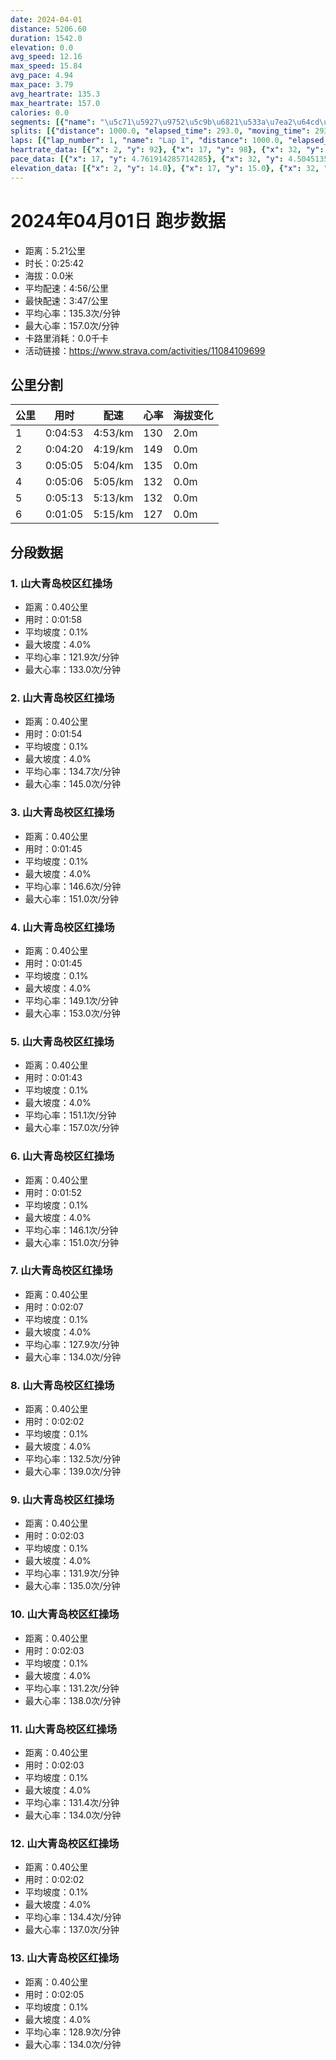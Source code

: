 ```yaml
---
date: 2024-04-01
distance: 5206.60
duration: 1542.0
elevation: 0.0
avg_speed: 12.16
max_speed: 15.84
avg_pace: 4.94
max_pace: 3.79
avg_heartrate: 135.3
max_heartrate: 157.0
calories: 0.0
segments: [{"name": "\u5c71\u5927\u9752\u5c9b\u6821\u533a\u7ea2\u64cd\u573a", "distance": 402.2, "elapsed_time": 118.0, "moving_time": 118.0, "average_heartrate": 121.9, "max_heartrate": 133.0, "average_grade": 0.1, "maximum_grade": 4.0, "elevation_difference": 1.0}, {"name": "\u5c71\u5927\u9752\u5c9b\u6821\u533a\u7ea2\u64cd\u573a", "distance": 402.2, "elapsed_time": 114.0, "moving_time": 114.0, "average_heartrate": 134.7, "max_heartrate": 145.0, "average_grade": 0.1, "maximum_grade": 4.0, "elevation_difference": 1.0}, {"name": "\u5c71\u5927\u9752\u5c9b\u6821\u533a\u7ea2\u64cd\u573a", "distance": 402.2, "elapsed_time": 105.0, "moving_time": 105.0, "average_heartrate": 146.6, "max_heartrate": 151.0, "average_grade": 0.1, "maximum_grade": 4.0, "elevation_difference": 1.0}, {"name": "\u5c71\u5927\u9752\u5c9b\u6821\u533a\u7ea2\u64cd\u573a", "distance": 402.2, "elapsed_time": 105.0, "moving_time": 105.0, "average_heartrate": 149.1, "max_heartrate": 153.0, "average_grade": 0.1, "maximum_grade": 4.0, "elevation_difference": 1.0}, {"name": "\u5c71\u5927\u9752\u5c9b\u6821\u533a\u7ea2\u64cd\u573a", "distance": 402.2, "elapsed_time": 103.0, "moving_time": 103.0, "average_heartrate": 151.1, "max_heartrate": 157.0, "average_grade": 0.1, "maximum_grade": 4.0, "elevation_difference": 1.0}, {"name": "\u5c71\u5927\u9752\u5c9b\u6821\u533a\u7ea2\u64cd\u573a", "distance": 402.2, "elapsed_time": 112.0, "moving_time": 112.0, "average_heartrate": 146.1, "max_heartrate": 151.0, "average_grade": 0.1, "maximum_grade": 4.0, "elevation_difference": 1.0}, {"name": "\u5c71\u5927\u9752\u5c9b\u6821\u533a\u7ea2\u64cd\u573a", "distance": 402.2, "elapsed_time": 127.0, "moving_time": 127.0, "average_heartrate": 127.9, "max_heartrate": 134.0, "average_grade": 0.1, "maximum_grade": 4.0, "elevation_difference": 1.0}, {"name": "\u5c71\u5927\u9752\u5c9b\u6821\u533a\u7ea2\u64cd\u573a", "distance": 402.2, "elapsed_time": 122.0, "moving_time": 122.0, "average_heartrate": 132.5, "max_heartrate": 139.0, "average_grade": 0.1, "maximum_grade": 4.0, "elevation_difference": 1.0}, {"name": "\u5c71\u5927\u9752\u5c9b\u6821\u533a\u7ea2\u64cd\u573a", "distance": 402.2, "elapsed_time": 123.0, "moving_time": 123.0, "average_heartrate": 131.9, "max_heartrate": 135.0, "average_grade": 0.1, "maximum_grade": 4.0, "elevation_difference": 1.0}, {"name": "\u5c71\u5927\u9752\u5c9b\u6821\u533a\u7ea2\u64cd\u573a", "distance": 402.2, "elapsed_time": 123.0, "moving_time": 123.0, "average_heartrate": 131.2, "max_heartrate": 138.0, "average_grade": 0.1, "maximum_grade": 4.0, "elevation_difference": 1.0}, {"name": "\u5c71\u5927\u9752\u5c9b\u6821\u533a\u7ea2\u64cd\u573a", "distance": 402.2, "elapsed_time": 123.0, "moving_time": 123.0, "average_heartrate": 131.4, "max_heartrate": 134.0, "average_grade": 0.1, "maximum_grade": 4.0, "elevation_difference": 1.0}, {"name": "\u5c71\u5927\u9752\u5c9b\u6821\u533a\u7ea2\u64cd\u573a", "distance": 402.2, "elapsed_time": 122.0, "moving_time": 122.0, "average_heartrate": 134.4, "max_heartrate": 137.0, "average_grade": 0.1, "maximum_grade": 4.0, "elevation_difference": 1.0}, {"name": "\u5c71\u5927\u9752\u5c9b\u6821\u533a\u7ea2\u64cd\u573a", "distance": 402.2, "elapsed_time": 125.0, "moving_time": 124.0, "average_heartrate": 128.9, "max_heartrate": 134.0, "average_grade": 0.1, "maximum_grade": 4.0, "elevation_difference": 1.0}]
splits: [{"distance": 1000.0, "elapsed_time": 293.0, "moving_time": 293.0, "average_speed": 3.41, "pace": 4.887595307917888, "average_heartrate": 130.33333333333334, "elevation_difference": 2.0, "split_number": 1}, {"distance": 1000.5, "elapsed_time": 260.0, "moving_time": 260.0, "average_speed": 3.85, "pace": 4.3290129870129865, "average_heartrate": 149.63076923076923, "elevation_difference": 0.0, "split_number": 2}, {"distance": 1000.5, "elapsed_time": 305.0, "moving_time": 305.0, "average_speed": 3.28, "pace": 5.081310975609756, "average_heartrate": 135.37377049180327, "elevation_difference": 0.0, "split_number": 3}, {"distance": 1000.0, "elapsed_time": 306.0, "moving_time": 306.0, "average_speed": 3.27, "pace": 5.096850152905199, "average_heartrate": 132.19281045751634, "elevation_difference": 0.0, "split_number": 4}, {"distance": 999.5, "elapsed_time": 313.0, "moving_time": 313.0, "average_speed": 3.19, "pace": 5.224670846394984, "average_heartrate": 132.44408945686902, "elevation_difference": 0.0, "split_number": 5}, {"distance": 206.1, "elapsed_time": 65.0, "moving_time": 65.0, "average_speed": 3.17, "pace": 5.2576340694006305, "average_heartrate": 127.125, "elevation_difference": 0.0, "split_number": 6}]
laps: [{"lap_number": 1, "name": "Lap 1", "distance": 1000.0, "elapsed_time": 292.0, "moving_time": 292.0, "average_speed": 3.42, "pace": 4.873304093567251, "average_heartrate": 129.7, "max_heartrate": 147, "start_date": "2024-04-01 16:39:46+00:00", "elevation_difference": 2.0}, {"lap_number": 2, "name": "Lap 2", "distance": 1000.0, "elapsed_time": 259.0, "moving_time": 259.0, "average_speed": 3.86, "pace": 4.3177979274611396, "average_heartrate": 150.0, "max_heartrate": 155, "start_date": "2024-04-01 16:44:40+00:00", "elevation_difference": 0.0}, {"lap_number": 3, "name": "Lap 3", "distance": 1000.0, "elapsed_time": 304.0, "moving_time": 304.0, "average_speed": 3.29, "pace": 5.065866261398176, "average_heartrate": 135.89473684210526, "max_heartrate": 148, "start_date": "2024-04-01 16:48:59+00:00", "elevation_difference": 0.0}, {"lap_number": 4, "name": "Lap 4", "distance": 1000.0, "elapsed_time": 305.0, "moving_time": 305.0, "average_speed": 3.28, "pace": 5.081310975609756, "average_heartrate": 132.0, "max_heartrate": 138, "start_date": "2024-04-01 16:54:04+00:00", "elevation_difference": 0.0}, {"lap_number": 5, "name": "Lap 5", "distance": 1000.0, "elapsed_time": 313.0, "moving_time": 313.0, "average_speed": 3.19, "pace": 5.224670846394984, "average_heartrate": 132.31578947368422, "max_heartrate": 136, "start_date": "2024-04-01 16:59:10+00:00", "elevation_difference": 0.0}, {"lap_number": 6, "name": "Lap 6", "distance": 208.23, "elapsed_time": 65.0, "moving_time": 65.0, "average_speed": 3.2, "pace": 5.208343749999999, "average_heartrate": 126.5, "max_heartrate": 129, "start_date": "2024-04-01 17:04:23+00:00", "elevation_difference": 0.0}]
heartrate_data: [{"x": 2, "y": 92}, {"x": 17, "y": 98}, {"x": 32, "y": 116}, {"x": 47, "y": 119}, {"x": 61, "y": 130}, {"x": 76, "y": 132}, {"x": 91, "y": 128}, {"x": 106, "y": 132}, {"x": 120, "y": 117}, {"x": 135, "y": 118}, {"x": 160, "y": 135}, {"x": 175, "y": 137}, {"x": 189, "y": 138}, {"x": 204, "y": 139}, {"x": 218, "y": 137}, {"x": 232, "y": 145}, {"x": 247, "y": 143}, {"x": 263, "y": 147}, {"x": 277, "y": 145}, {"x": 290, "y": 146}, {"x": 304, "y": 151}, {"x": 317, "y": 148}, {"x": 330, "y": 149}, {"x": 343, "y": 146}, {"x": 357, "y": 150}, {"x": 372, "y": 144}, {"x": 386, "y": 152}, {"x": 399, "y": 152}, {"x": 412, "y": 149}, {"x": 427, "y": 150}, {"x": 440, "y": 149}, {"x": 453, "y": 147}, {"x": 468, "y": 150}, {"x": 483, "y": 151}, {"x": 496, "y": 155}, {"x": 509, "y": 152}, {"x": 522, "y": 152}, {"x": 535, "y": 155}, {"x": 548, "y": 148}, {"x": 562, "y": 148}, {"x": 577, "y": 148}, {"x": 592, "y": 148}, {"x": 605, "y": 148}, {"x": 618, "y": 147}, {"x": 631, "y": 147}, {"x": 645, "y": 146}, {"x": 663, "y": 138}, {"x": 682, "y": 134}, {"x": 702, "y": 130}, {"x": 719, "y": 126}, {"x": 735, "y": 119}, {"x": 750, "y": 129}, {"x": 766, "y": 127}, {"x": 782, "y": 127}, {"x": 797, "y": 127}, {"x": 815, "y": 131}, {"x": 835, "y": 129}, {"x": 849, "y": 133}, {"x": 864, "y": 132}, {"x": 879, "y": 134}, {"x": 895, "y": 138}, {"x": 909, "y": 133}, {"x": 926, "y": 132}, {"x": 945, "y": 130}, {"x": 962, "y": 131}, {"x": 977, "y": 134}, {"x": 992, "y": 132}, {"x": 1008, "y": 132}, {"x": 1024, "y": 132}, {"x": 1039, "y": 133}, {"x": 1056, "y": 134}, {"x": 1073, "y": 137}, {"x": 1089, "y": 124}, {"x": 1104, "y": 130}, {"x": 1120, "y": 130}, {"x": 1137, "y": 132}, {"x": 1151, "y": 128}, {"x": 1167, "y": 130}, {"x": 1186, "y": 131}, {"x": 1203, "y": 130}, {"x": 1219, "y": 132}, {"x": 1234, "y": 134}, {"x": 1250, "y": 132}, {"x": 1266, "y": 130}, {"x": 1281, "y": 134}, {"x": 1297, "y": 135}, {"x": 1315, "y": 133}, {"x": 1333, "y": 133}, {"x": 1347, "y": 136}, {"x": 1363, "y": 133}, {"x": 1378, "y": 132}, {"x": 1394, "y": 134}, {"x": 1409, "y": 134}, {"x": 1426, "y": 134}, {"x": 1445, "y": 128}, {"x": 1463, "y": 129}, {"x": 1478, "y": 127}, {"x": 1495, "y": 126}, {"x": 1510, "y": 129}, {"x": 1526, "y": 124}]
pace_data: [{"x": 17, "y": 4.761914285714285}, {"x": 32, "y": 4.504513513513513}, {"x": 47, "y": 4.901970588235294}, {"x": 61, "y": 4.504513513513513}, {"x": 76, "y": 4.761914285714285}, {"x": 91, "y": 4.504513513513513}, {"x": 106, "y": 5.050515151515151}, {"x": 120, "y": 4.761914285714285}, {"x": 135, "y": 4.761914285714285}, {"x": 160, "y": 7.246391304347826}, {"x": 175, "y": 4.629638888888889}, {"x": 189, "y": 4.761914285714285}, {"x": 204, "y": 5.050515151515151}, {"x": 218, "y": 4.901970588235294}, {"x": 232, "y": 4.385973684210526}, {"x": 247, "y": 5.050515151515151}, {"x": 263, "y": 5.208343749999999}, {"x": 277, "y": 4.166675}, {"x": 290, "y": 4.166675}, {"x": 304, "y": 4.166675}, {"x": 317, "y": 4.385973684210526}, {"x": 330, "y": 4.166675}, {"x": 343, "y": 4.2735128205128206}, {"x": 357, "y": 4.761914285714285}, {"x": 372, "y": 5.050515151515151}, {"x": 386, "y": 3.875976744186046}, {"x": 399, "y": 4.2735128205128206}, {"x": 412, "y": 4.2735128205128206}, {"x": 427, "y": 4.385973684210526}, {"x": 440, "y": 4.166675}, {"x": 453, "y": 3.968261904761904}, {"x": 468, "y": 5.050515151515151}, {"x": 483, "y": 5.208343749999999}, {"x": 496, "y": 3.968261904761904}, {"x": 509, "y": 3.968261904761904}, {"x": 522, "y": 4.2735128205128206}, {"x": 535, "y": 4.385973684210526}, {"x": 548, "y": 4.166675}, {"x": 562, "y": 4.629638888888889}, {"x": 577, "y": 5.376354838709677}, {"x": 592, "y": 4.2735128205128206}, {"x": 605, "y": 4.166675}, {"x": 618, "y": 3.968261904761904}, {"x": 631, "y": 4.2735128205128206}, {"x": 645, "y": 4.901970588235294}, {"x": 663, "y": 5.5555666666666665}, {"x": 682, "y": 6.172851851851851}, {"x": 702, "y": 5.952392857142857}, {"x": 719, "y": 5.050515151515151}, {"x": 735, "y": 4.761914285714285}, {"x": 750, "y": 5.376354838709677}, {"x": 766, "y": 5.208343749999999}, {"x": 782, "y": 4.629638888888889}, {"x": 797, "y": 4.901970588235294}, {"x": 815, "y": 6.41026923076923}, {"x": 835, "y": 6.41026923076923}, {"x": 849, "y": 4.629638888888889}, {"x": 864, "y": 4.761914285714285}, {"x": 879, "y": 4.761914285714285}, {"x": 895, "y": 5.050515151515151}, {"x": 909, "y": 4.761914285714285}, {"x": 926, "y": 6.172851851851851}, {"x": 945, "y": 5.376354838709677}, {"x": 962, "y": 5.050515151515151}, {"x": 977, "y": 4.761914285714285}, {"x": 992, "y": 4.504513513513513}, {"x": 1008, "y": 4.901970588235294}, {"x": 1024, "y": 4.761914285714285}, {"x": 1039, "y": 5.050515151515151}, {"x": 1056, "y": 5.952392857142857}, {"x": 1073, "y": 5.208343749999999}, {"x": 1089, "y": 4.629638888888889}, {"x": 1104, "y": 5.050515151515151}, {"x": 1120, "y": 5.376354838709677}, {"x": 1137, "y": 5.208343749999999}, {"x": 1151, "y": 4.2735128205128206}, {"x": 1167, "y": 4.901970588235294}, {"x": 1186, "y": 5.747137931034483}, {"x": 1203, "y": 5.5555666666666665}, {"x": 1219, "y": 4.761914285714285}, {"x": 1234, "y": 4.901970588235294}, {"x": 1250, "y": 4.761914285714285}, {"x": 1266, "y": 5.5555666666666665}, {"x": 1281, "y": 4.901970588235294}, {"x": 1297, "y": 5.5555666666666665}, {"x": 1315, "y": 5.952392857142857}, {"x": 1333, "y": 5.050515151515151}, {"x": 1347, "y": 4.761914285714285}, {"x": 1363, "y": 4.761914285714285}, {"x": 1378, "y": 5.376354838709677}, {"x": 1394, "y": 4.901970588235294}, {"x": 1409, "y": 4.629638888888889}, {"x": 1426, "y": 5.952392857142857}, {"x": 1445, "y": 6.172851851851851}, {"x": 1463, "y": 5.5555666666666665}, {"x": 1478, "y": 4.761914285714285}, {"x": 1495, "y": 5.208343749999999}, {"x": 1510, "y": 4.901970588235294}, {"x": 1526, "y": 5.376354838709677}]
elevation_data: [{"x": 2, "y": 14.0}, {"x": 17, "y": 15.0}, {"x": 32, "y": 15.0}, {"x": 47, "y": 15.0}, {"x": 61, "y": 15.0}, {"x": 76, "y": 15.0}, {"x": 91, "y": 15.0}, {"x": 106, "y": 15.0}, {"x": 120, "y": 15.0}, {"x": 135, "y": 16.0}, {"x": 160, "y": 16.0}, {"x": 175, "y": 16.0}, {"x": 189, "y": 16.0}, {"x": 204, "y": 16.0}, {"x": 218, "y": 16.0}, {"x": 232, "y": 16.0}, {"x": 247, "y": 16.0}, {"x": 263, "y": 16.0}, {"x": 277, "y": 16.0}, {"x": 290, "y": 16.0}, {"x": 304, "y": 16.0}, {"x": 317, "y": 16.0}, {"x": 330, "y": 16.0}, {"x": 343, "y": 16.0}, {"x": 357, "y": 16.0}, {"x": 372, "y": 16.0}, {"x": 386, "y": 16.0}, {"x": 399, "y": 16.0}, {"x": 412, "y": 16.0}, {"x": 427, "y": 16.0}, {"x": 440, "y": 16.0}, {"x": 453, "y": 16.0}, {"x": 468, "y": 16.0}, {"x": 483, "y": 16.0}, {"x": 496, "y": 16.0}, {"x": 509, "y": 16.0}, {"x": 522, "y": 16.0}, {"x": 535, "y": 16.0}, {"x": 548, "y": 16.0}, {"x": 562, "y": 16.0}, {"x": 577, "y": 16.0}, {"x": 592, "y": 16.0}, {"x": 605, "y": 16.0}, {"x": 618, "y": 16.0}, {"x": 631, "y": 16.0}, {"x": 645, "y": 16.0}, {"x": 663, "y": 16.0}, {"x": 682, "y": 16.0}, {"x": 702, "y": 16.0}, {"x": 719, "y": 16.0}, {"x": 735, "y": 16.0}, {"x": 750, "y": 16.0}, {"x": 766, "y": 16.0}, {"x": 782, "y": 16.0}, {"x": 797, "y": 16.0}, {"x": 815, "y": 16.0}, {"x": 835, "y": 16.0}, {"x": 849, "y": 16.0}, {"x": 864, "y": 16.0}, {"x": 879, "y": 16.0}, {"x": 895, "y": 16.0}, {"x": 909, "y": 16.0}, {"x": 926, "y": 16.0}, {"x": 945, "y": 16.0}, {"x": 962, "y": 16.0}, {"x": 977, "y": 16.0}, {"x": 992, "y": 16.0}, {"x": 1008, "y": 16.0}, {"x": 1024, "y": 16.0}, {"x": 1039, "y": 16.0}, {"x": 1056, "y": 16.0}, {"x": 1073, "y": 16.0}, {"x": 1089, "y": 16.0}, {"x": 1104, "y": 16.0}, {"x": 1120, "y": 16.0}, {"x": 1137, "y": 16.0}, {"x": 1151, "y": 16.0}, {"x": 1167, "y": 16.0}, {"x": 1186, "y": 16.0}, {"x": 1203, "y": 16.0}, {"x": 1219, "y": 16.0}, {"x": 1234, "y": 16.0}, {"x": 1250, "y": 16.0}, {"x": 1266, "y": 16.0}, {"x": 1281, "y": 16.0}, {"x": 1297, "y": 16.0}, {"x": 1315, "y": 16.0}, {"x": 1333, "y": 16.0}, {"x": 1347, "y": 16.0}, {"x": 1363, "y": 16.0}, {"x": 1378, "y": 16.0}, {"x": 1394, "y": 16.0}, {"x": 1409, "y": 16.0}, {"x": 1426, "y": 16.0}, {"x": 1445, "y": 16.0}, {"x": 1463, "y": 16.0}, {"x": 1478, "y": 16.0}, {"x": 1495, "y": 16.0}, {"x": 1510, "y": 16.0}, {"x": 1526, "y": 16.0}]
---
```


# 2024年04月01日 跑步数据

- 距离：5.21公里
- 时长：0:25:42
- 海拔：0.0米
- 平均配速：4:56/公里
- 最快配速：3:47/公里
- 平均心率：135.3次/分钟
- 最大心率：157.0次/分钟
- 卡路里消耗：0.0千卡
- 活动链接：https://www.strava.com/activities/11084109699

## 公里分割

| 公里 | 用时 | 配速 | 心率 | 海拔变化 |
|------|------|------|------|------|
| 1 | 0:04:53 | 4:53/km | 130 | 2.0m |
| 2 | 0:04:20 | 4:19/km | 149 | 0.0m |
| 3 | 0:05:05 | 5:04/km | 135 | 0.0m |
| 4 | 0:05:06 | 5:05/km | 132 | 0.0m |
| 5 | 0:05:13 | 5:13/km | 132 | 0.0m |
| 6 | 0:01:05 | 5:15/km | 127 | 0.0m |


## 分段数据

### 1. 山大青岛校区红操场

- 距离：0.40公里
- 用时：0:01:58
- 平均坡度：0.1%
- 最大坡度：4.0%
- 平均心率：121.9次/分钟
- 最大心率：133.0次/分钟

### 2. 山大青岛校区红操场

- 距离：0.40公里
- 用时：0:01:54
- 平均坡度：0.1%
- 最大坡度：4.0%
- 平均心率：134.7次/分钟
- 最大心率：145.0次/分钟

### 3. 山大青岛校区红操场

- 距离：0.40公里
- 用时：0:01:45
- 平均坡度：0.1%
- 最大坡度：4.0%
- 平均心率：146.6次/分钟
- 最大心率：151.0次/分钟

### 4. 山大青岛校区红操场

- 距离：0.40公里
- 用时：0:01:45
- 平均坡度：0.1%
- 最大坡度：4.0%
- 平均心率：149.1次/分钟
- 最大心率：153.0次/分钟

### 5. 山大青岛校区红操场

- 距离：0.40公里
- 用时：0:01:43
- 平均坡度：0.1%
- 最大坡度：4.0%
- 平均心率：151.1次/分钟
- 最大心率：157.0次/分钟

### 6. 山大青岛校区红操场

- 距离：0.40公里
- 用时：0:01:52
- 平均坡度：0.1%
- 最大坡度：4.0%
- 平均心率：146.1次/分钟
- 最大心率：151.0次/分钟

### 7. 山大青岛校区红操场

- 距离：0.40公里
- 用时：0:02:07
- 平均坡度：0.1%
- 最大坡度：4.0%
- 平均心率：127.9次/分钟
- 最大心率：134.0次/分钟

### 8. 山大青岛校区红操场

- 距离：0.40公里
- 用时：0:02:02
- 平均坡度：0.1%
- 最大坡度：4.0%
- 平均心率：132.5次/分钟
- 最大心率：139.0次/分钟

### 9. 山大青岛校区红操场

- 距离：0.40公里
- 用时：0:02:03
- 平均坡度：0.1%
- 最大坡度：4.0%
- 平均心率：131.9次/分钟
- 最大心率：135.0次/分钟

### 10. 山大青岛校区红操场

- 距离：0.40公里
- 用时：0:02:03
- 平均坡度：0.1%
- 最大坡度：4.0%
- 平均心率：131.2次/分钟
- 最大心率：138.0次/分钟

### 11. 山大青岛校区红操场

- 距离：0.40公里
- 用时：0:02:03
- 平均坡度：0.1%
- 最大坡度：4.0%
- 平均心率：131.4次/分钟
- 最大心率：134.0次/分钟

### 12. 山大青岛校区红操场

- 距离：0.40公里
- 用时：0:02:02
- 平均坡度：0.1%
- 最大坡度：4.0%
- 平均心率：134.4次/分钟
- 最大心率：137.0次/分钟

### 13. 山大青岛校区红操场

- 距离：0.40公里
- 用时：0:02:05
- 平均坡度：0.1%
- 最大坡度：4.0%
- 平均心率：128.9次/分钟
- 最大心率：134.0次/分钟

